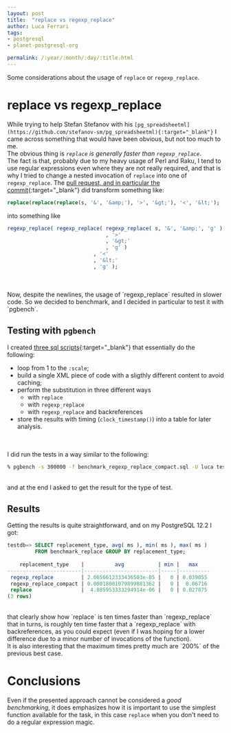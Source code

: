 ```yaml
---
layout: post
title:  "replace vs regexp_replace"
author: Luca Ferrari
tags:
- postgresql
- planet-postgresql-org

permalink: /:year/:month/:day/:title.html
---
```

Some considerations about the usage of `replace` or `regexp_replace`.

# replace vs regexp_replace

While trying to help Stefan Stefanov with his `[pg_spreadsheetml](https://github.com/stefanov-sm/pg_spreadsheetml){:target="_blank"}` I came across something that would have been obvious, but not too much to me.
<br/>
The obvious thing is *`replace` is generally faster than `regexp_replace`*.
<br/>
The fact is that, probably due to my heavy usage of Perl and Raku, I tend to use regular expressions even where they are not really required, and that is why I tried to change a nested invocation of `replace` into one of `regexp_replace`. The [pull request, and in particular the commit](https://github.com/stefanov-sm/pg_spreadsheetml/pull/3/commits/0e931cc212572be9db190bb761ef7d758fd61b2e){:target="_blank"} did transform something like:

```sql
replace(replace(replace(s, '&', '&amp;'), '>', '&gt;'), '<', '&lt;');
```

into something like

```sql
regexp_replace( regexp_replace( regexp_replace( s, '&', '&amp;', 'g' )
                                , '>'
                                , '&gt;'
                                , 'g' )
                            , '<'
                            , '&lt;'
                            , 'g' );
```


<br/>
<br/>
Now, despite the newlines, the usage of `regexp_replace` resulted in slower code.
So we decided to benchmark, and I decided in particular to test it with `pgbench`.


## Testing with `pgbench`

I created [three sql scripts](https://github.com/fluca1978/fluca1978-pg-utils/tree/master/examples/regexp_replace_becnhmarking){:target="_blank"} that essentially do the following:
- loop from 1 to the `:scale`;
- build a single XML piece of code with a sligthly different content to avoid caching;
- perform the substitution in three different ways
  - with `replace`
  - with `regexp_replace`
  - with `regexp_replace` and backreferences
- store the results with timing (`clock_timestamp()`) into a table for later analysis.

<br/>
<br/>
I did run the tests in a way similar to the following:

```sh
% pgbench -s 300000 -f benchmark_regexp_replace_compact.sql -U luca testdb
```

<br/>
and at the end I asked to get the result for the type of test.

## Results

Getting the results is quite straightforward, and on my PostgreSQL 12.2 I got:

```sql
testdb=> SELECT replacement_type, avg( ms ), min( ms ), max( ms ) 
         FROM benchmark_replace GROUP BY replacement_type;
         
    replacement_type    |          avg           | min |   max    
------------------------|------------------------|-----|----------
 regexp_replace         | 2.0656612333436503e-05 |   0 | 0.039055
 regexp_replace_compact | 0.00018001079899881362 |   0 |  0.06716
 replace                |  4.885953333294914e-06 |   0 | 0.027875
(3 rows)
```


<br/>
that clearly show how `replace` is ten times faster than `regexp_replace` that in turns, is roughly ten time faster that a `regexp_replace` with backreferences, as you could expect (even if I was hoping for a lower difference due to a minor number of invocations of the function).
<br/>
It is also interesting that the maximum times pretty much are `200%` of the previous best case.

# Conclusions

Even if the presented approach cannot be considered a *good benchmarking*, it does emphasizes how it is important to use the simplest function available for the task, in this case `replace` when you don't need to do a regular expression magic.
